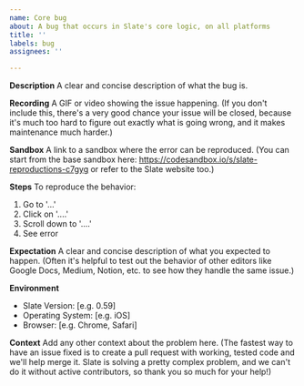 ```yaml
---
name: Core bug
about: A bug that occurs in Slate's core logic, on all platforms
title: ''
labels: bug
assignees: ''

---
```


**Description**
A clear and concise description of what the bug is.

**Recording**
A GIF or video showing the issue happening. (If you don't include this, there's a very good chance your issue will be closed, because it's much too hard to figure out exactly what is going wrong, and it makes maintenance much harder.)

**Sandbox**
A link to a sandbox where the error can be reproduced. (You can start from the base sandbox here: https://codesandbox.io/s/slate-reproductions-c7gyg or refer to the Slate website too.)

**Steps**
To reproduce the behavior:
1. Go to '...'
2. Click on '....'
3. Scroll down to '....'
4. See error

**Expectation**
A clear and concise description of what you expected to happen. (Often it's helpful to test out the behavior of other editors like Google Docs, Medium, Notion, etc. to see how they handle the same issue.)

**Environment**
- Slate Version: [e.g. 0.59]
- Operating System: [e.g. iOS]
- Browser: [e.g. Chrome, Safari]

**Context**
Add any other context about the problem here. (The fastest way to have an issue fixed is to create a pull request with working, tested code and we'll help merge it. Slate is solving a pretty complex problem, and we can't do it without active contributors, so thank you so much for your help!)
